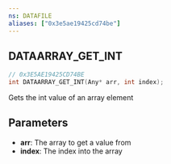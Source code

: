 ```yaml
---
ns: DATAFILE
aliases: ["0x3e5ae19425cd74be"]
---
```

## DATAARRAY_GET_INT

```c
// 0x3E5AE19425CD74BE
int DATAARRAY_GET_INT(Any* arr, int index);
```

Gets the int value of an array element


## Parameters
* **arr**: The array to get a value from
* **index**: The index into the array
